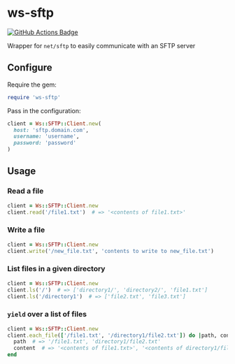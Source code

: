 # ws-sftp
[![GitHub Actions Badge](https://github.com/wealthsimple/ws-sftp/actions/workflows/main.yml/badge.svg)](https://github.com/wealthsimple/ws-sftp/actions)

Wrapper for `net/sftp` to easily communicate with an SFTP server

## Configure
Require the gem:
```ruby
require 'ws-sftp'
```

Pass in the configuration:

```ruby
client = Ws::SFTP::Client.new(
  host: 'sftp.domain.com',
  username: 'username',
  password: 'password'
)
```

## Usage
### Read a file
```ruby
client = Ws::SFTP::Client.new
client.read('/file1.txt')  # => '<contents of file1.txt>'
```

### Write a file
```ruby
client = Ws::SFTP::Client.new
client.write('/new_file.txt', 'contents to write to new_file.txt')
```

### List files in a given directory
```ruby
client = Ws::SFTP::Client.new
client.ls('/')  # => ['directory1/', 'directory2/', 'file1.txt']
client.ls('/directory1')  # => ['file2.txt', 'file3.txt']
```

### `yield` over a list of files
```ruby
client = Ws::SFTP::Client.new
client.each_file(['/file1.txt', '/directory1/file2.txt']) do |path, contents|
  path  # => '/file1.txt', 'directory1/file2.txt'
  content  # => '<contents of file1.txt>', '<contents of directory1/file2.txt>'
end
```
